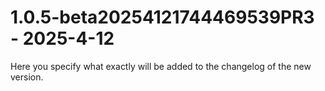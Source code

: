# 1.0.5-beta20254121744469539PR3 - 2025-4-12

Here you specify what exactly will be added to the changelog of the new version.


